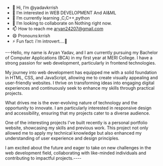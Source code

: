 - 👋 Hi, I’m @yadavkrrish
- 👀 I’m interested in WEB DEVELOPMENT And AI&ML
- 🌱 I’m currently learning ,C,C++,python
- 💞️ I’m looking to collaborate on Nothing right now.
- 📫 How to reach me aryan24207@gmail.com
- 😄 Pronouns:krrish
- ⚡ Fun fact: i'm introvert....🥲

<p>---Hello, my name is Aryan Yadav, and I am currently pursuing my Bachelor of Computer Applications (BCA) in my first year at MERI College. I have a strong passion for web development, particularly in frontend technologies.

My journey into web development has equipped me with a solid foundation in HTML, CSS, and JavaScript, allowing me to create visually appealing and user-friendly websites. I thrive on transforming ideas into engaging digital experiences and continuously seek to enhance my skills through practical projects.

What drives me is the ever-evolving nature of technology and the opportunity to innovate. I am particularly interested in responsive design and accessibility, ensuring that my projects cater to a diverse audience.

One of the interesting projects I've built recently is a personal portfolio website, showcasing my skills and previous work. This project not only allowed me to apply my technical knowledge but also enhanced my understanding of user experience and design principles.

I am excited about the future and eager to take on new challenges in the web development field, collaborating with like-minded individuals and contributing to impactful projects.----<P>
